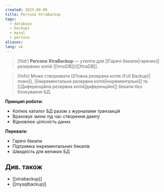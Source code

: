 ```yaml
---
created: 2025-08-06
title: Percona XtraBackup
tags:
  - database
  - backups
  - mysql
  - percona
aliases: 
lang: uk
---
```


> [!tldr]
> **Percona XtraBackup** — утиліта для [[Гарячі бекапи|гарячих]] резервних копій [[InnoDB]]/[[XtraDB]].

 
> [!info]
> Може створювати [[Повна резервна копія (Full Backup)|повні]], [[Інкрементальна резервна копія|інкрементальні]] та [[Диференційна резервна копія|диференційні]] бекапи без блокування БД.

**Принцип роботи:**

- Копіює каталог БД разом з журналами транзакцій
- Враховує зміни під час створення дампу
- Відновлює цілісність даних

**Переваги:**

- Гарячі бекапи
- Підтримка інкрементальних бекапів
- Швидкість для великих БД

## Див. також

- [[xtrabackup]]
- [[mysqlbackup]]